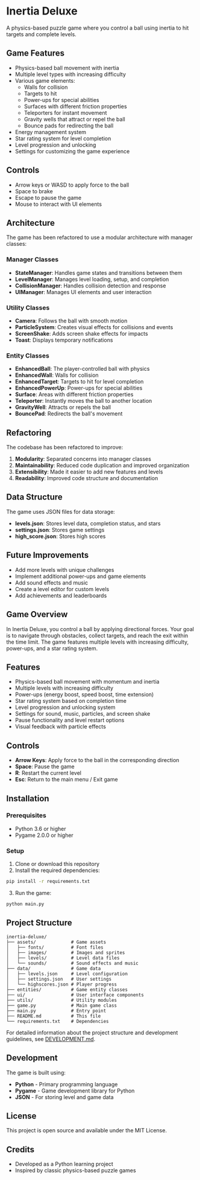 # Inertia Deluxe

A physics-based puzzle game where you control a ball using inertia to hit targets and complete levels.

## Game Features

- Physics-based ball movement with inertia
- Multiple level types with increasing difficulty
- Various game elements:
  - Walls for collision
  - Targets to hit
  - Power-ups for special abilities
  - Surfaces with different friction properties
  - Teleporters for instant movement
  - Gravity wells that attract or repel the ball
  - Bounce pads for redirecting the ball
- Energy management system
- Star rating system for level completion
- Level progression and unlocking
- Settings for customizing the game experience

## Controls

- Arrow keys or WASD to apply force to the ball
- Space to brake
- Escape to pause the game
- Mouse to interact with UI elements

## Architecture

The game has been refactored to use a modular architecture with manager classes:

### Manager Classes

- **StateManager**: Handles game states and transitions between them
- **LevelManager**: Manages level loading, setup, and completion
- **CollisionManager**: Handles collision detection and response
- **UIManager**: Manages UI elements and user interaction

### Utility Classes

- **Camera**: Follows the ball with smooth motion
- **ParticleSystem**: Creates visual effects for collisions and events
- **ScreenShake**: Adds screen shake effects for impacts
- **Toast**: Displays temporary notifications

### Entity Classes

- **EnhancedBall**: The player-controlled ball with physics
- **EnhancedWall**: Walls for collision
- **EnhancedTarget**: Targets to hit for level completion
- **EnhancedPowerUp**: Power-ups for special abilities
- **Surface**: Areas with different friction properties
- **Teleporter**: Instantly moves the ball to another location
- **GravityWell**: Attracts or repels the ball
- **BouncePad**: Redirects the ball's movement

## Refactoring

The codebase has been refactored to improve:

1. **Modularity**: Separated concerns into manager classes
2. **Maintainability**: Reduced code duplication and improved organization
3. **Extensibility**: Made it easier to add new features and levels
4. **Readability**: Improved code structure and documentation

## Data Structure

The game uses JSON files for data storage:

- **levels.json**: Stores level data, completion status, and stars
- **settings.json**: Stores game settings
- **high_score.json**: Stores high scores

## Future Improvements

- Add more levels with unique challenges
- Implement additional power-ups and game elements
- Add sound effects and music
- Create a level editor for custom levels
- Add achievements and leaderboards

## Game Overview

In Inertia Deluxe, you control a ball by applying directional forces. Your goal is to navigate through obstacles, collect targets, and reach the exit within the time limit. The game features multiple levels with increasing difficulty, power-ups, and a star rating system.

## Features

- Physics-based ball movement with momentum and inertia
- Multiple levels with increasing difficulty
- Power-ups (energy boost, speed boost, time extension)
- Star rating system based on completion time
- Level progression and unlocking system
- Settings for sound, music, particles, and screen shake
- Pause functionality and level restart options
- Visual feedback with particle effects

## Controls

- **Arrow Keys**: Apply force to the ball in the corresponding direction
- **Space**: Pause the game
- **R**: Restart the current level
- **Esc**: Return to the main menu / Exit game

## Installation

### Prerequisites

- Python 3.6 or higher
- Pygame 2.0.0 or higher

### Setup

1. Clone or download this repository
2. Install the required dependencies:

```bash
pip install -r requirements.txt
```

3. Run the game:

```bash
python main.py
```

## Project Structure

```
inertia-deluxe/
├── assets/             # Game assets
│   ├── fonts/          # Font files
│   ├── images/         # Images and sprites
│   ├── levels/         # Level data files
│   └── sounds/         # Sound effects and music
├── data/               # Game data
│   ├── levels.json     # Level configuration
│   ├── settings.json   # User settings
│   └── highscores.json # Player progress
├── entities/           # Game entity classes
├── ui/                 # User interface components
├── utils/              # Utility modules
├── game.py             # Main game class
├── main.py             # Entry point
├── README.md           # This file
└── requirements.txt    # Dependencies
```

For detailed information about the project structure and development guidelines, see [DEVELOPMENT.md](DEVELOPMENT.md).

## Development

The game is built using:

- **Python** - Primary programming language
- **Pygame** - Game development library for Python
- **JSON** - For storing level and game data

## License

This project is open source and available under the MIT License.

## Credits

- Developed as a Python learning project
- Inspired by classic physics-based puzzle games
